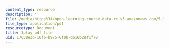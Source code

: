 ```yaml
---
content_type: resource
description: ''
file: /media/https%3A/open-learning-course-data-rc.s3.amazonaws.com/5-310-laboratory-chemistry-fall-2019/17658e3b16f6b9756f0bd616b2ef1f70_yiSZecIWBIc.pdf
file_type: application/pdf
resourcetype: Document
title: 3play pdf file
uid: 17658e3b-16f6-b975-6f0b-d616b2ef1f70
---
```

